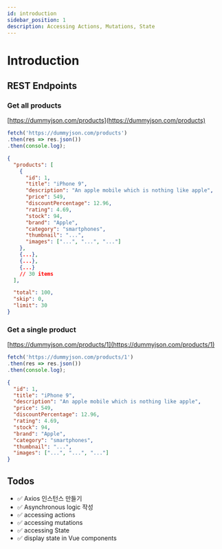 ```yaml
---
id: introduction
sidebar_position: 1
description: Accessing Actions, Mutations, State
---
```


# Introduction

## REST Endpoints

### Get all products
[https://dummyjson.com/products](https://dummyjson.com/products)
```js
fetch('https://dummyjson.com/products')
.then(res => res.json())
.then(console.log);
```
```json
{
  "products": [
    {
      "id": 1,
      "title": "iPhone 9",
      "description": "An apple mobile which is nothing like apple",
      "price": 549,
      "discountPercentage": 12.96,
      "rating": 4.69,
      "stock": 94,
      "brand": "Apple",
      "category": "smartphones",
      "thumbnail": "...",
      "images": ["...", "...", "..."]
    },
    {...},
    {...},
    {...}
    // 30 items
  ],

  "total": 100,
  "skip": 0,
  "limit": 30
}
```

### Get a single product
[https://dummyjson.com/products/1](https://dummyjson.com/products/1)
```js
fetch('https://dummyjson.com/products/1')
.then(res => res.json())
.then(console.log);
```
```json
{
  "id": 1,
  "title": "iPhone 9",
  "description": "An apple mobile which is nothing like apple",
  "price": 549,
  "discountPercentage": 12.96,
  "rating": 4.69,
  "stock": 94,
  "brand": "Apple",
  "category": "smartphones",
  "thumbnail": "...",
  "images": ["...", "...", "..."]
}
```

## Todos
- :white_check_mark: Axios 인스턴스 만들기
- :white_check_mark: Asynchronous logic 작성
- :white_check_mark: accessing actions
- :white_check_mark: accessing mutations
- :white_check_mark: accessing State
- :white_check_mark: display state in Vue components

